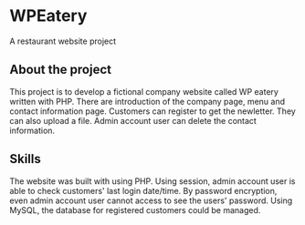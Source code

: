 # WPEatery
A restaurant website project

## About the project
This project is to develop a fictional company website called WP eatery written with PHP.
There are introduction of the company page, menu and contact information page. Customers can register to get the newletter. They can also upload a file. Admin account user can delete the contact information.

## Skills
The website was built with using PHP. Using session, admin account user is able to check customers' last login date/time. By password encryption, even admin account user cannot access to see the users' password. Using MySQL, the database for registered customers could be managed. 
